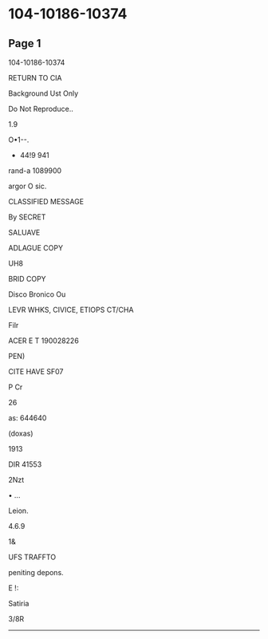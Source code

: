 # 104-10186-10374

## Page 1

104-10186-10374

RETURN TO CIA

Background Ust Only

Do Not Reproduce..

1.9

O•1--.

- 44!9 941

rand-a 1089900

argor O sic.

CLASSIFIED MESSAGE

By SECRET

SALUAVE

ADLAGUE COPY

UH8

BRID COPY

Disco Bronico Ou

LEVR WHKS, CIVICE, ETIOPS CT/CHA

Filr

ACER E T 190028226

PEN)

CITE HAVE SF07

P Cr

26

as: 644640

(doxas)

1913

DIR 41553

2Nzt

• ...

Leion.

4.6.9

1&

UFS TRAFFTO

peniting depons.

E !:

Satiria

3/8R

---

